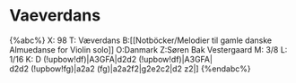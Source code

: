 # Vaeverdans

{%abc%}
X: 98
T: Væverdans
B:[[Notböcker/Melodier til gamle danske Almuedanse for Violin solo]]
O:Danmark
Z:Søren Bak Vestergaard
M: 3/8
L: 1/16
K: D
(!upbow!df)|A3GFA|d2d2 (!upbow!df)|A3GFA|\
d2d2 (!upbow!fg)|a2a2 (fg)|a2a2f2|g2e2c2|d2 z2|]
{%endabc%}
